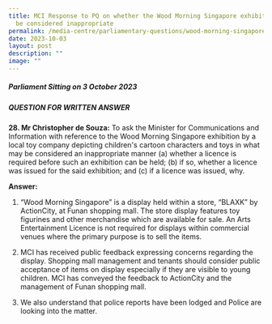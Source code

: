 ```yaml
---
title: MCI Response to PQ on whether the Wood Morning Singapore exhibition may
  be considered inappropriate
permalink: /media-centre/parliamentary-questions/wood-morning-singapore-exhibition-inappropriate/
date: 2023-10-03
layout: post
description: ""
image: ""
---
```

##### Parliament Sitting on 3 October 2023

##### QUESTION FOR WRITTEN ANSWER

  
**28. Mr Christopher de Souza:** To ask the Minister for Communications and Information with reference to the Wood Morning Singapore exhibition by a local toy company depicting children's cartoon characters and toys in what may be considered an inappropriate manner (a) whether a licence is required before such an exhibition can be held; (b) if so, whether a licence was issued for the said exhibition; and (c) if a licence was issued, why. 

  

**Answer:**

1. “Wood Morning Singapore” is a display held within a store, “BLAXK” by ActionCity, at Funan shopping mall. The store display features toy figurines and other merchandise which are available for sale. An Arts Entertainment Licence is not required for displays within commercial venues where the primary purpose is to sell the items. 

  

2. MCI has received public feedback expressing concerns regarding the display. Shopping mall management and tenants should consider public acceptance of items on display especially if they are visible to young children. MCI has conveyed the feedback to ActionCity and the management of Funan shopping mall. 

  

3. We also understand that police reports have been lodged and Police are looking into the matter.
